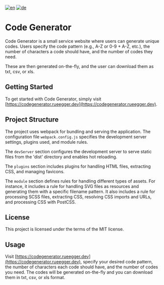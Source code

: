 [![en](https://img.shields.io/badge/lang-en-green.svg)](https://github.com/srueegger/codegenerator.rueegger.dev/blob/main/README.md)
[![de](https://img.shields.io/badge/lang-de-green.svg)](https://github.com/srueegger/codegenerator.rueegger.dev/blob/main/README.de.md)

# Code Generator

Code Generator is a small service website where users can generate unique codes. Users specify the code pattern (e.g., A-Z or 0-9 + A-Z, etc.), the number of characters a code should have, and the number of codes they need.

These are then generated on-the-fly, and the user can download them as txt, csv, or xls.

## Getting Started

To get started with Code Generator, simply visit [https://codegenerator.rueegger.dev](https://codegenerator.rueegger.dev).

## Project Structure

The project uses webpack for bundling and serving the application. The configuration file `webpack.config.js` specifies the development server settings, plugins used, and module rules. 

The `devServer` section configures the development server to serve static files from the 'dist' directory and enables hot reloading. 

The `plugins` section includes plugins for handling HTML files, extracting CSS, and managing favicons.

The `module` section defines rules for handling different types of assets. For instance, it includes a rule for handling SVG files as resources and generating them with a specific filename pattern. It also includes a rule for processing SCSS files, extracting CSS, resolving CSS imports and URLs, and processing CSS with PostCSS.

## License

This project is licensed under the terms of the MIT license.

## Usage

Visit [https://codegenerator.rueegger.dev](https://codegenerator.rueegger.dev), specify your desired code pattern, the number of characters each code should have, and the number of codes you need. The codes will be generated on-the-fly and you can download them in txt, csv, or xls format.